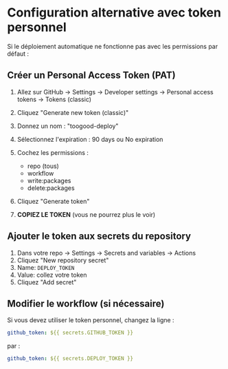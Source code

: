 # Configuration alternative avec token personnel

Si le déploiement automatique ne fonctionne pas avec les permissions par défaut :

## Créer un Personal Access Token (PAT)

1. Allez sur GitHub → Settings → Developer settings → Personal access tokens → Tokens (classic)
2. Cliquez "Generate new token (classic)"
3. Donnez un nom : "toogood-deploy"
4. Sélectionnez l'expiration : 90 days ou No expiration
5. Cochez les permissions :
   - repo (tous)
   - workflow
   - write:packages
   - delete:packages

6. Cliquez "Generate token"
7. **COPIEZ LE TOKEN** (vous ne pourrez plus le voir)

## Ajouter le token aux secrets du repository

1. Dans votre repo → Settings → Secrets and variables → Actions
2. Cliquez "New repository secret"
3. Name: `DEPLOY_TOKEN`
4. Value: collez votre token
5. Cliquez "Add secret"

## Modifier le workflow (si nécessaire)

Si vous devez utiliser le token personnel, changez la ligne :
```yaml
github_token: ${{ secrets.GITHUB_TOKEN }}
```
par :
```yaml
github_token: ${{ secrets.DEPLOY_TOKEN }}
```
